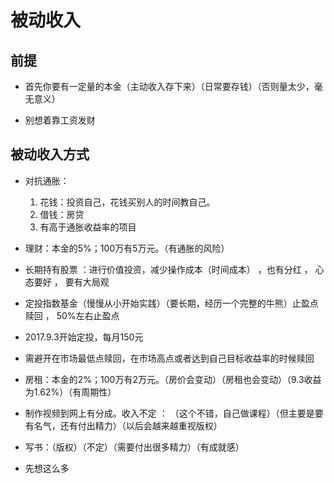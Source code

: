 
# 被动收入

## 前提

* 首先你要有一定量的本金（主动收入存下来）（日常要存钱）（否则量太少，毫无意义） 

* 别想着靠工资发财

## 被动收入方式

* 对抗通胀：
    1. 花钱：投资自己，花钱买别人的时间教自己。
    2. 借钱：房贷
    3. 有高于通胀收益率的项目


* 理财：本金的5%；100万有5万元。（有通胀的风险）

* 长期持有股票 ：进行价值投资，减少操作成本（时间成本） ，也有分红 ， 心态要好 ， 要有大局观

* 定投指数基金（慢慢从小开始实践）（要长期，经历一个完整的牛熊）止盈点赎回 ， 50%左右止盈点
* 2017.9.3开始定投，每月150元
* 需避开在市场最低点赎回，在市场高点或者达到自己目标收益率的时候赎回

* 房租：本金的2%；100万有2万元。（房价会变动）（房租也会变动）（9.3收益为1.62%）（有周期性）

* 制作视频到网上有分成。收入不定  ： （这个不错，自己做课程）（但主要是要有名气，还有付出精力）（以后会越来越重视版权）

* 写书：（版权）（不定）（需要付出很多精力）（有成就感）

* 先想这么多



